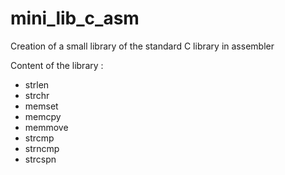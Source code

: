 # mini_lib_c_asm
Creation of a small library of the standard C library in assembler

Content of the library :
- strlen
- strchr
- memset
- memcpy
- memmove
- strcmp
- strncmp
- strcspn
